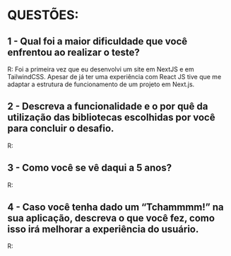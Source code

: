 # QUESTÕES:

## 1 - Qual foi a maior dificuldade que você enfrentou ao realizar o teste?

R: Foi a primeira vez que eu desenvolvi um site em NextJS e em TailwindCSS. Apesar de já ter uma experiência
com React JS tive que me adaptar a estrutura de funcionamento de um projeto em Next.js.

## 2 - Descreva a funcionalidade e o por quê da utilização das bibliotecas escolhidas por você para concluir o desafio.

R:

## 3 - Como você se vê daqui a 5 anos?

R:

## 4 - Caso você tenha dado um “Tchammmm!” na sua aplicação, descreva o que você fez, como isso irá melhorar a experiência do usuário.

R:
